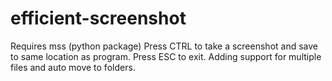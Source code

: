 # efficient-screenshot
Requires mss (python package)
Press CTRL to take a screenshot and save to same location as program. Press ESC to exit.
Adding support for multiple files and auto move to folders.
